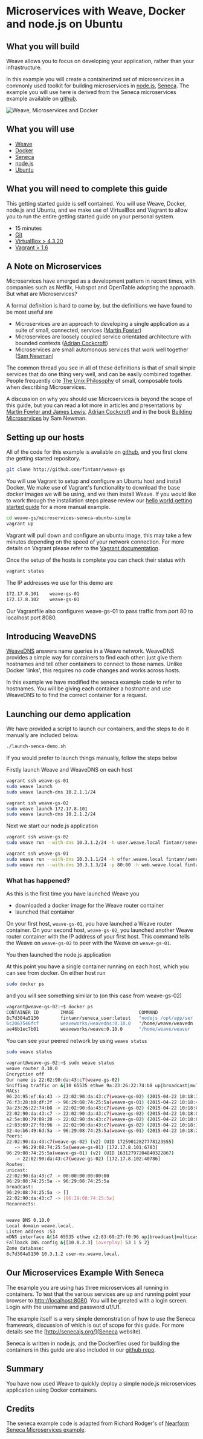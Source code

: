 # Microservices with Weave, Docker and node.js on Ubuntu #

## What you will build ##

Weave allows you to focus on developing your application, rather than your infrastructure.

In this example you will create a containerized set of microservices in a commonly used 
toolkit for building microservices in [node.js](http://nodejs.org), [Seneca](http://senecajs.org/). 
The example you will use here is derived from the Seneca microservices example available on 
[github](https://github.com/rjrodger/seneca-examples/tree/master/micro-services).

![Weave, Microservices and Docker](https://github.com/fintanr/weave-gs/blob/master/microservices-seneca-ubuntu-simple/Microservices_Seneca_Weave.png)

## What you will use ##

* [Weave](http://weave.works)
* [Docker](http://docker.com)
* [Seneca](http://senecajs.org)
* [node.js](http://nodejs.org)
* [Ubuntu](http://ubuntu.com)

## What you will need to complete this guide ##

This getting started guide is self contained. You will use Weave, Docker, node.js and Ubuntu, and we make use of VirtualBox and Vagrant to allow you to run the entire getting started guide on your personal system.

* 15 minutes
* [Git](http://git-scm.com/downloads)
* [VirtualBox > 4.3.20](https://www.virtualbox.org/wiki/Downloads)
* [Vagrant > 1.6](https://docs.vagrantup.com/v2/installation/index.html)

## A Note on Microservices ##

Microservices have emerged as a development pattern in recent times, with companies such as Netfilx, Hubspot
and OpenTable adopting the approach. But what are Microservices?

A formal definition is hard to come by, but the definitions we have found to be most useful are

* Microservices are an approach to developing a single application as a suite of small, connected, services ([Martin Fowler](https://twitter.com/martinfowler))
* Microservices are loosely coupled service orientated architecture with bounded contexts ([Adrian Cockcroft](https://twitter.com/adrianco))
* Microservices are small automonous services that work well together ([Sam Newman](https://twitter.com/samnewman))

The common thread you see in all of these definitions is that of small simple services that do one thing very well, and
can be easily combined together. People frequently cite [The Unix Philosophy](http://en.wikipedia.org/wiki/Unix_philosophy)
of small, composable tools when describing Microservices.     

A discussion on why you should use Microservices is beyond the scope of this guide, but you can read a lot more in
articles and presentations by [Martin Fowler and James Lewis](http://martinfowler.com/articles/microservices.html), [Adrian Cockcroft](http://www.slideshare.net/adriancockcroft/dockercon-state-of-the-art-in-microservices) and in the book [Building Microservices](http://shop.oreilly.com/product/0636920033158.do) by Sam Newman.
  
## Setting up our hosts ##

All of the code for this example is available on [github](http://github.com/fintanr/weave-gs/microservices-seneca-ubuntu-simple), and you first clone the getting started repository.

```bash
git clone http://github.com/fintanr/weave-gs
```

You will use Vagrant to setup and configure an Ubuntu host and install Docker. We make use of Vagrant's functionality to download the base docker images we will be using, and we then install Weave. If you would like to work through the installation steps please review our [hello world getting started guide](https://github.com/fintanr/weave-gs/blob/master/ubuntu-simple/README.md) for a more manual example.

```bash
cd weave-gs/microservices-seneca-ubuntu-simple
vagrant up
```

Vagrant will pull down and configure an ubuntu image, this may take a few minutes depending on  the speed of your network connection. For more details on Vagrant please refer to the [Vagrant documentation](http://vagrantup.com).

Once the setup of the hosts is complete you can check their status with

```bash
vagrant status
```

The IP addresses we use for this demo are

```bash
172.17.8.101 	weave-gs-01
172.17.8.102 	weave-gs-01
```

Our Vagrantfile also configures weave-gs-01 to pass traffic from port 80 to localhost port 8080.

## Introducing WeaveDNS ##

[WeaveDNS](https://github.com/zettio/weave/tree/master/weavedns#readme) answers name queries in a Weave network. WeaveDNS provides a simple way for containers to find each other: just give them hostnames and tell other containers to connect to those names. Unlike Docker 'links', this requires no code changes and works across hosts.

In this example we have modified the seneca example code to refer to hostnames. You will be giving each container a hostname and use WeaveDNS to to find the correct container for a request.

## Launching our demo application ##

We have provided a script to launch our containers, and the steps to do it manually are included below.

```bash
./launch-senca-demo.sh
```

If you would prefer to launch things manually, follow the steps below

Firstly launch Weave and WeaveDNS on each host

```bash
vagrant ssh weave-gs-01
sudo weave launch
sudo weave launch-dns 10.2.1.1/24
```

```bash
vagrant ssh weave-gs-02
sudo weave launch 172.17.8.101
sudo weave launch-dns 10.2.1.2/24
```

Next we start our node.js application 
 
```bash
vagrant ssh weave-gs-02
sudo weave run --with-dns 10.3.1.2/24 -h user.weave.local fintanr/seneca_user
```

```bash
vagrant ssh weave-gs-01
sudo weave run --with-dns 10.3.1.1/24 -h offer.weave.local fintanr/seneca_offer
sudo weave run --with-dns 10.3.1.3/24 -p 80:80 -h web.weave.local fintanr/seneca_webapp
```

### What has happened? ###

As this is the first time you have launched Weave you

* downloaded a docker image for the Weave router container
* launched that container

On your first host, `weave-gs-01`, you have launched a Weave router container. On your second host, `weave-gs-02`, you launched another Weave router container with the IP address of your first host. This command tells the Weave on `weave-gs-02` to peer with the Weave on `weave-gs-01`.

You then launched the node.js application 

At this point you have a single container running on each host, which you can see from docker. On either host run

```bash
sudo docker ps
```

and you will see something similar to (on this case from weave-gs-02)

```bash
vagrant@weave-gs-02:~$ docker ps
CONTAINER ID        IMAGE                        COMMAND                CREATED             STATUS              PORTS                                            NAMES
8c7d304a5130        fintanr/seneca_user:latest   "nodejs /opt/app/ser   3 minutes ago       Up 3 minutes                                                         serene_wilson       
6c2067546fcf        weaveworks/weavedns:0.10.0   "/home/weave/weavedn   3 minutes ago       Up 3 minutes        10.1.42.1:53->53/udp                             weavedns            
ae46b1ec7b01        weaveworks/weave:0.10.0      "/home/weave/weaver    4 minutes ago       Up 4 minutes        0.0.0.0:6783->6783/tcp, 0.0.0.0:6783->6783/udp   weave     
```

You can see your peered network by using `weave status`

```bash
sudo weave status
```
```bash
vagrant@weave-gs-02:~$ sudo weave status
weave router 0.10.0
Encryption off
Our name is 22:02:90:da:43:c7(weave-gs-02)
Sniffing traffic on &{10 65535 ethwe 9a:23:26:22:74:b8 up|broadcast|multicast}
MACs:
96:24:95:ef:6a:43 -> 22:02:90:da:43:c7(weave-gs-02) (2015-04-22 10:18:33.650212936 +0000 UTC)
76:f3:28:b8:df:2f -> 96:29:08:74:25:5a(weave-gs-01) (2015-04-22 10:18:41.457756818 +0000 UTC)
9a:23:26:22:74:b8 -> 22:02:90:da:43:c7(weave-gs-02) (2015-04-22 10:18:03.258755761 +0000 UTC)
22:02:90:da:43:c7 -> 22:02:90:da:43:c7(weave-gs-02) (2015-04-22 10:18:03.30600729 +0000 UTC)
a2:5e:80:79:89:20 -> 22:02:90:da:43:c7(weave-gs-02) (2015-04-22 10:18:03.890434428 +0000 UTC)
c2:83:69:27:f0:96 -> 22:02:90:da:43:c7(weave-gs-02) (2015-04-22 10:18:18.518841678 +0000 UTC)
32:4e:b6:49:6d:5a -> 96:29:08:74:25:5a(weave-gs-01) (2015-04-22 10:18:24.817665796 +0000 UTC)
Peers:
22:02:90:da:43:c7(weave-gs-02) (v2) (UID 17259012827778123555)
   -> 96:29:08:74:25:5a(weave-gs-01) [172.17.8.101:6783]
96:29:08:74:25:5a(weave-gs-01) (v2) (UID 16312797204840322867)
   -> 22:02:90:da:43:c7(weave-gs-02) [172.17.8.102:40786]
Routes:
unicast:
22:02:90:da:43:c7 -> 00:00:00:00:00:00
96:29:08:74:25:5a -> 96:29:08:74:25:5a
broadcast:
96:29:08:74:25:5a -> []
22:02:90:da:43:c7 -> [96:29:08:74:25:5a]
Reconnects:


weave DNS 0.10.0
Local domain weave.local.
Listen address :53
mDNS interface &{14 65535 ethwe c2:83:69:27:f0:96 up|broadcast|multicast}
Fallback DNS config &{[10.0.2.3] [overplay] 53 1 5 2}
Zone database:
8c7d304a5130 10.3.1.2 user-ms.weave.local.
```

## Our Microservices Example With Seneca ##

The example you are using has three microservices all running in containers. To test that the 
various services are up and running point your browser to [http://localhost:8080](http://localhost:8080). 
You will be greated with a login screen. Login with the username and password u1/U1.

The example itself is a very simple demonstration of how to use the Seneca framework, discussion of which 
is out of scope for this guide. For more details see the [http://senecajs.org/](Seneca website). 

Seneca is written in node.js, and the Dockerfiles used for building the containers in this guide are also 
included in our [github repo](https://github.com/fintanr/weave-gs/tree/master/microservices-seneca-ubuntu-simple). 

## Summary ##

You have now used Weave to quickly deploy a simple node.js microservices application using Docker containers.

## Credits ##

The seneca example code is adapted from Richard Rodger's of [Nearform](http://nearform.com) [Seneca Microservices example](https://github.com/rjrodger/seneca-examples).
